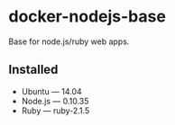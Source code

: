 docker-nodejs-base
==================

Base for node.js/ruby web apps.

## Installed
* Ubuntu — 14.04
* Node.js — 0.10.35
* Ruby — ruby-2.1.5
